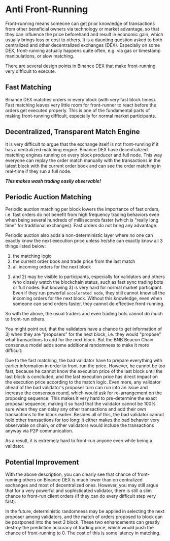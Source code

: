 # Anti Front-Running

Front-running means someone can get prior knowledge of transactions from other beneficial owners via technology or market advantage, so that they can influence the price beforehand and result in economic gain, which usually brings loss or cost to others. It is a daunting question asked to both centralized and other decentralized exchanges (DEX). Especially on some DEX, front-running actually happens quite often, e.g. via gas or timestamp manipulations, or slow matching.

There are several design points in Binance DEX that make front-running very difficult to execute.

## Fast Matching
Binance DEX matches orders in every block (with very fast block times). Fast matching leaves very little room for front-runner to react before the orders get executed properly. This is one of the fundamental parts of making front-running difficult, especially for normal market participants.

## Decentralized, Transparent Match Engine
It is very difficult to argue that the exchange itself is not front-running if it has a centralized matching engine. Binance DEX have decentralized matching engines running on every block producer and full node. This way everyone can replay the order match manually with the transactions in the latest block with the current order book and can see the order matching in real-time if they run a full node.

**_This makes wash trading easily observable!_**

## Periodic Auction Matching
Periodic auction matching per block lowers the importance of fast orders, i.e. fast orders do not benefit from high frequency trading behaviors even when being several hundreds of milliseconds faster (which is "really long time" for traditional exchanges).
Fast orders do not bring any advantage.

Periodic auction also adds a non-deterministic layer where no one can exactly know the next execution price unless he/she can exactly know all 3 things listed below:

1. the matching logic
2. the current order book and trade price from the last match
3. all incoming orders for the next block

1) and 2) may be visible to participants, especially for validators and others who closely watch the blockchain status, such as fast sync trading bots or full nodes.
But knowing 3) is very hard for normal market participant. Even if they run powerful `accelerated node`, they still cannot know all the incoming orders for the next block. Without this knowledge, even when someone can send orders faster, they cannot do effective front-running.

So with the above, the usual traders and even trading bots cannot do much to front-run others.

You might point out, that the validators have a chance to get information of 3) when they are "proposers" for the next block, i.e. they would "propose" what transactions to add for the next block. But the BNB Beacon Chain consensus model adds some additional randomness to make it more difficult:

Due to the fast matching, the bad validator have to prepare everything with earlier information in order to front-run the price. However, he cannot be too fast, because he cannot know the execution price of the last block until the last block is concluded, and the last execution price has direct impact on the execution price according to the match logic. Even more, any validator ahead of the bad validator's proposer turn can run into an issue and increase the consensus round, which would ask for re-arrangement on the proposing sequence. This makes it very hard to pre-determine the exact proposal sequence, making it so hard that the validator cannot be 100% sure when they can delay any other transactions and add their own transactions to the block earlier. Besides all of this, the bad validator cannot hold other transactions for too long: it either makes the bad behavior very observable on chain, or other validators would include the transactions anyway via P2P communication.

As a result, it is extremely hard to front-run anyone even while being a validator.

## Potential Improvement
With the above description, you can clearly see that chance of front-running others on Binance DEX is much lower than on centralized exchanges and most of decentralized ones. However, you may still argue that for a very powerful and sophisticated validator, there is still a slim chance to front-run client orders (if they can do every difficult step very fast).

In the future, deterministic randomness may be applied in selecting the next proposer among validators, and the match of orders proposed to block can be postponed into the next 2 block. These two enhancements can greatly destroy the prediction accuracy of trading price, which would push the chance of front-running to 0. The cost of this is some latency in matching.


